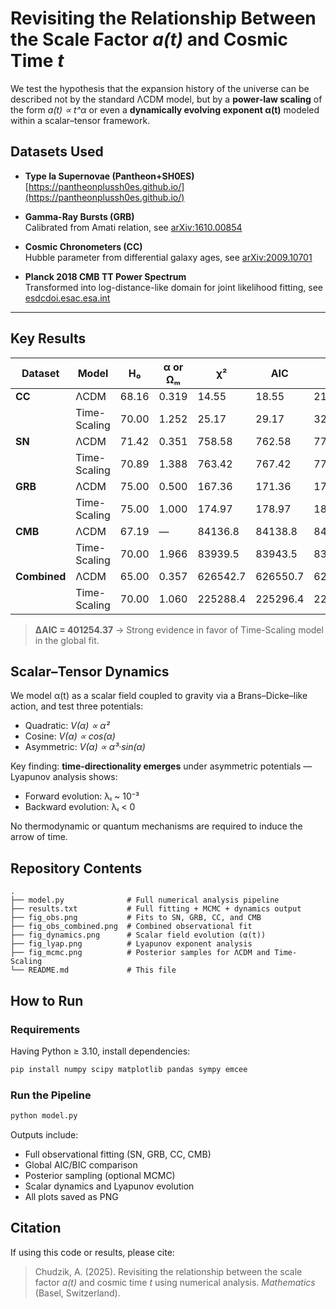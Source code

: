 # Revisiting the Relationship Between the Scale Factor _a(t)_ and Cosmic Time _t_

We test the hypothesis that the expansion history of the universe can be described not by the standard ΛCDM model, but by a **power-law scaling** of the form _a(t) ∝ t^α_ or even a **dynamically evolving exponent α(t)** modeled within a scalar–tensor framework.

## Datasets Used

- **Type Ia Supernovae (Pantheon+SH0ES)**  
  [https://pantheonplussh0es.github.io/](https://pantheonplussh0es.github.io/)

- **Gamma-Ray Bursts (GRB)**  
  Calibrated from Amati relation, see [arXiv:1610.00854](https://arxiv.org/abs/1610.00854)

- **Cosmic Chronometers (CC)**  
  Hubble parameter from differential galaxy ages, see [arXiv:2009.10701](https://arxiv.org/abs/2009.10701)

- **Planck 2018 CMB TT Power Spectrum**  
  Transformed into log-distance-like domain for joint likelihood fitting, see [esdcdoi.esac.esa.int](https://esdcdoi.esac.esa.int/doi/html/data/astronomy/planck/Cosmology.html)

---

## Key Results

| Dataset      | Model        | H₀    | α or Ωₘ | χ²       | AIC      | BIC      |
| ------------ | ------------ | ----- | ------- | -------- | -------- | -------- |
| **CC**       | ΛCDM         | 68.16 | 0.319   | 14.55    | 18.55    | 21.49    |
|              | Time-Scaling | 70.00 | 1.252   | 25.17    | 29.17    | 32.11    |
| **SN**       | ΛCDM         | 71.42 | 0.351   | 758.58   | 762.58   | 773.46   |
|              | Time-Scaling | 70.89 | 1.388   | 763.42   | 767.42   | 778.30   |
| **GRB**      | ΛCDM         | 75.00 | 0.500   | 167.36   | 171.36   | 177.53   |
|              | Time-Scaling | 75.00 | 1.000   | 174.97   | 178.97   | 185.15   |
| **CMB**      | ΛCDM         | 67.19 | —       | 84136.8  | 84138.8  | 84144.6  |
|              | Time-Scaling | 70.00 | 1.966   | 83939.5  | 83943.5  | 83955.1  |
| **Combined** | ΛCDM         | 65.00 | 0.357   | 626542.7 | 626550.7 | 626576.3 |
|              | Time-Scaling | 70.00 | 1.060   | 225288.4 | 225296.4 | 225321.9 |

> **ΔAIC = 401254.37** → Strong evidence in favor of Time-Scaling model in the global fit.

## Scalar–Tensor Dynamics

We model α(t) as a scalar field coupled to gravity via a Brans–Dicke–like action, and test three potentials:

- Quadratic: _V(α) ∝ α²_
- Cosine: _V(α) ∝ cos(α)_
- Asymmetric: _V(α) ∝ α³·sin(α)_

Key finding: **time-directionality emerges** under asymmetric potentials — Lyapunov analysis shows:

- Forward evolution: λₗ ~ 10⁻³
- Backward evolution: λₗ < 0

No thermodynamic or quantum mechanisms are required to induce the arrow of time.

## Repository Contents

```
.
├── model.py              # Full numerical analysis pipeline
├── results.txt           # Full fitting + MCMC + dynamics output
├── fig_obs.png           # Fits to SN, GRB, CC, and CMB
├── fig_obs_combined.png  # Combined observational fit
├── fig_dynamics.png      # Scalar field evolution (α(t))
├── fig_lyap.png          # Lyapunov exponent analysis
├── fig_mcmc.png          # Posterior samples for ΛCDM and Time-Scaling
└── README.md             # This file
```

## How to Run

### Requirements

Having Python ≥ 3.10, install dependencies:

```bash
pip install numpy scipy matplotlib pandas sympy emcee
```

### Run the Pipeline

```bash
python model.py
```

Outputs include:

- Full observational fitting (SN, GRB, CC, CMB)
- Global AIC/BIC comparison
- Posterior sampling (optional MCMC)
- Scalar dynamics and Lyapunov evolution
- All plots saved as PNG

## Citation

If using this code or results, please cite:

> Chudzik, A. (2025). Revisiting the relationship between the scale factor _a(t)_ and cosmic time _t_ using numerical analysis. _Mathematics_ (Basel, Switzerland).
